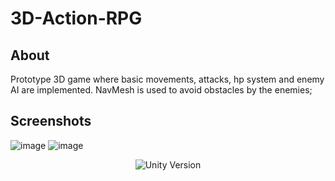 # 3D-Action-RPG

## About

Prototype 3D game where basic movements, attacks, hp system and enemy AI are implemented. NavMesh is used to avoid obstacles by the enemies;

## Screenshots

![image](https://user-images.githubusercontent.com/34714676/200701797-6e6ca686-3383-4168-b5a7-9e7630eff093.png)
![image](https://user-images.githubusercontent.com/34714676/200701904-a5b28a29-b2ac-46bc-9bda-796a2254bf92.png)


<p align="center">
   <img src="https://img.shields.io/badge/Engine-Unity%20v.2021.3.2f1-blue" alt="Unity Version">
</p>

